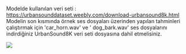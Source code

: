 Modelde kullanılan veri seti : https://urbansounddataset.weebly.com/download-urbansound8k.html  
Modelin son kısmında örnek ses dosyaları üzerinden yapılan tahminleri çalıştırmak için 'car_horn.wav' ve ' dog_bark.wav' ses dosyalarını indirdiğiniz UrbanSound8K veri seti dosyasına dahil etmelisiniz.

<img src="https://www.google.com/url?sa=i&url=https%3A%2F%2Fwww.vectorstock.com%2Froyalty-free-vectors%2Faudio-signal-vectors&psig=AOvVaw1Guw46UDVVkiWcBoklbXU3&ust=1707510411546000&source=images&cd=vfe&opi=89978449&ved=0CBIQjRxqFwoTCIDO0o7KnIQDFQAAAAAdAAAAABAE" width="auto">
